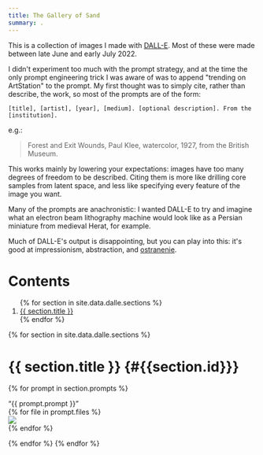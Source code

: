 ```yaml
---
title: The Gallery of Sand
summary: .
---
```


This is a collection of images I made with [DALL-E][dalle]. Most of these were made between late June and early July 2022.

[dalle]: https://openai.com/product/dall-e-2

I didn't experiment too much with the prompt strategy, and at the time the only prompt engineering trick I was aware of was to append "trending on ArtStation" to the prompt. My first thought was to simply cite, rather than describe, the work, so most of the prompts are of the form:

```
[title], [artist], [year], [medium]. [optional description]. From the [institution].
```

e.g.:

>Forest and Exit Wounds, Paul Klee, watercolor, 1927, from the British Museum.

This works mainly by lowering your expectations: images have too many degrees of freedom to be described. Citing them is more like drilling core samples from latent space, and less like specifying every feature of the image you want.

Many of the prompts are anachronistic: I wanted DALL-E to try and imagine what an electron beam lithography machine would look like as a Persian miniature from medieval Herat, for example.

Much of DALL-E's output is disappointing, but you can play into this: it's good at impressionism, abstraction, and [ostranenie][ost].

[ost]: https://en.wikipedia.org/wiki/Defamiliarization

# Contents

<ol>
{% for section in site.data.dalle.sections %}
<li>
<a href="#{{ section.id }}">{{ section.title }}</a>
</li>
{% endfor %}
</ol>

{% for section in site.data.dalle.sections %}

# {{ section.title }} {#{{section.id}}}

{% for prompt in section.prompts %}

<div class="prompt">
“{{ prompt.prompt }}”
</div>

<div class="gallery">
{% for file in prompt.files %}
<div class="gallery-entry">
<a href="/assets/content/dall-e-explorations/{{ file }}">
<img src="/assets/content/dall-e-explorations/{{ file }}">
</a>
</div>
{% endfor %}
</div>

{% endfor %}
{% endfor %}